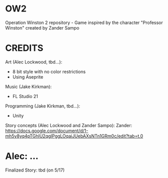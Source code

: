 # OW2 
Operation Winston 2 repository - Game inspired by the character "Professor Winston" created by Zander Sampo

CREDITS
===================================================================================================
Art (Alec Lockwood, tbd...):
- 8 bit style with no color restrictions
- Using Aseprite

Music (Jake Kirkman):
- FL Studio 21

Programming (Jake Kirkman, tbd...):
- Unity

Story concepts (Alec Lockwood and Zander Sampo):
  Zander:
  https://docs.google.com/document/d/1-mh5y8yq4pTGhIU2qgIPggLOqaiJUebAXsNTn1GRm0c/edit?tab=t.0
  
  Alec:
  ...
===================================================================================================

Finalized Story:
tbd (on 5/17)
